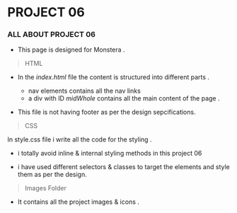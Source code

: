# PROJECT 06

### ALL ABOUT PROJECT 06

  - This page is designed for Monstera  .

>HTML

- In the *index.html* file the content is  structured into different parts .

   - nav elements contains all the nav links 
   - a div with ID *midWhole* contains all the main content of the page .

- This file is not having footer as per the design sepcifications.


> CSS

In style.css file i write all the code for the styling . 

- i totally avoid inline & internal styling  methods in this project 06

- i have used different selectors & classes to target the elements and style them as per the design.

> Images Folder

- It contains all the project images & icons .